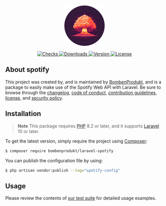 <p align="center">
    <a href="https://bombenprodukt.com" target="_blank">
        <img src="https://raw.githubusercontent.com/BombenProdukt/assets/main/logo-text.svg" width="128" alt="BombenProdukt Logo" />
    </a>
</p>

<p align="center">
    <a href="https://github.com/bombenprodukt/laravel-spotify/actions">
        <img src="https://badge.sh/github/check-runs/bombenprodukt/laravel-spotify" alt="Checks" />
    </a>
    <a href="https://packagist.org/packages/bombenprodukt/laravel-spotify">
        <img src="https://badge.sh/packagist/downloads/bombenprodukt/laravel-spotify" alt="Downloads" />
    </a>
    <a href="https://packagist.org/packages/bombenprodukt/laravel-spotify">
        <img src="https://badge.sh/packagist/version/bombenprodukt/laravel-spotify" alt="Version" />
    </a>
    <a href="https://packagist.org/packages/bombenprodukt/laravel-spotify">
        <img src="https://badge.sh/packagist/license/bombenprodukt/laravel-spotify" alt="License" />
    </a>
</p>

## About spotify

This project was created by, and is maintained by [BombenProdukt](https://github.com/BombenProdukt), and is a package to easily make use of the Spotify Web API with Laravel. Be sure to browse through the [changelog](CHANGELOG.md), [code of conduct](.github/CODE_OF_CONDUCT.md), [contribution guidelines](.github/CONTRIBUTING.md), [license](LICENSE), and [security policy](.github/SECURITY.md).

## Installation

> **Note**
> This package requires [PHP](https://www.php.net/) 8.2 or later, and it supports [Laravel](https://laravel.com/) 10 or later.

To get the latest version, simply require the project using [Composer](https://getcomposer.org/):

```bash
$ composer require bombenprodukt/laravel-spotify
```

You can publish the configuration file by using:

```bash
$ php artisan vendor:publish --tag="spotify-config"
```

## Usage

Please review the contents of [our test suite](/tests) for detailed usage examples.
